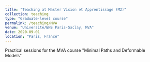 ```yaml
---
title: "Teaching at Master Vision et Apprentissage (M2)"
collection: teaching
type: "Graduate-level course"
permalink: /teaching/MVA
venue: "Université/ENS Paris-Saclay, MVA"
date: 2020-09-01
location: "Paris, France"
---
```


Practical sessions for the MVA course "Minimal Paths and Deformable Models"